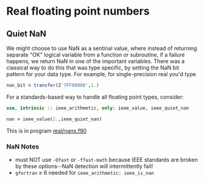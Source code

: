 # Real floating point numbers

## Quiet NaN

We might choose to use NaN as a sentinal value, where instead of
returning separate "OK" logical variable from a function or subroutine,
if a failure happens, we return NaN in one of the important variables.
There was a classical way to do this that was type specific, by setting
the NaN bit pattern for your data type. For example, for
single-precision real you'd type

```fortran
nan_bit = transfer(Z'7FF80000',1.)
```

For a standards-based way to handle all floating point types, consider:

```fortran
use, intrinsic :: ieee_arithmetic, only: ieee_value, ieee_quiet_nan

nan = ieee_value(1.,ieee_quiet_nan)
```

This is in program [real/nans.f90](./real/nans.f90)

### NaN Notes

* must NOT use `-Ofast` or `-ffast-math` because IEEE standards are broken by these options--NaN detection will intermittently fail!
* `gfortran` &ge; 6 needed for `ieee_arithmetic: ieee_is_nan`

